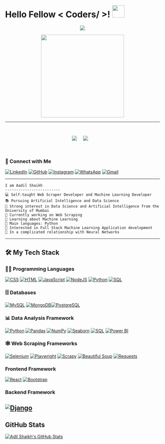 
<h1> Hello Fellow < Coders/ >! <img src = "https://raw.githubusercontent.com/MartinHeinz/MartinHeinz/master/wave.gif" width = 40px> </h1>
<p align='center'>
<img src="https://readme-typing-svg.herokuapp.com?color=%2336BCF7&size=25&center=true&vCenter=true&width=433&height=75&lines=I'm+Aadil+Shaikh;Artififial+Intelligence+Student;Cooking+Projects;">
</p>
<p align='center'>
<img src="https://media.giphy.com/media/QvpqTCiEcwtvx6wwJK/giphy.gif" width="270" height="270" frameBorder="0" class="giphy-embed" allowFullScreen></img></p>
<hr>
<br>
<p align='center'>
<img src="https://komarev.com/ghpvc/?username=adil6572">&nbsp;&nbsp;&nbsp;&nbsp;
<img src="https://img.shields.io/github/followers/adil6572?style=social">&nbsp;&nbsp;&nbsp;&nbsp;
<!-- <img src="https://visitor-badge.glitch.me/badge?page_id=chinmay29hub.visitor-badge"> -->
</p>
<br>


### 🤝 Connect with Me

[![LinkedIn](https://img.shields.io/badge/LinkedIn-0077B5?style=for-the-badge&logo=linkedin&logoColor=white)](https://www.linkedin.com/in/adil6572/) [![GitHub](https://img.shields.io/badge/GitHub-181717?style=for-the-badge&logo=github&logoColor=white)](https://github.com/adil6572) [![Instagram](https://img.shields.io/badge/Instagram-E4405F?style=for-the-badge&logo=instagram&logoColor=white)](https://www.instagram.com/adilshaikh9663/) [![WhatsApp](https://img.shields.io/badge/WhatsApp-25D366?style=for-the-badge&logo=whatsapp&logoColor=white)](tel:+917039253357) [![Gmail](https://img.shields.io/badge/Gmail-FF0000?style=for-the-badge&logo=gmail&logoColor=white)](mailto:aadilshaikh6572@gmail.com) 

---

```plaintext
I am Aadil Shaikh
-------------------------
💻 Self-taught Web Scraper Developer and Machine Learning Developer
📚 Pursuing Artificial Intelligence and Data Science
📝 Strong interest in Data Science and Artificial Intelligence from the University of Mumbai
🔭 Currently working on Web Scraping
🌱 Learning about Machine Learning
🌟 Main languages: Python
🚩 Interested in Full Stack Machine Learning Application development
💖 In a complicated relationship with Neural Networks
```

---

## 🛠️ My Tech Stack

### 👨‍💻 Programming Languages

[![CSS](https://img.shields.io/badge/CSS%20-%231572B6.svg?logo=css3&logoColor=white)](#) [![HTML](https://img.shields.io/badge/HTML%20-%23E34F26.svg?logo=html5&logoColor=white)](#) [![JavaScript](https://img.shields.io/badge/JavaScript%20-%23F7DF1E.svg?logo=javascript&logoColor=black)](#) [![NodeJS](https://img.shields.io/badge/Node.js%20-%2343853D.svg?logo=node.js&logoColor=white)](#) [![Python](https://img.shields.io/badge/Python%20-%2314354C.svg?logo=python&logoColor=white)](#) [![SQL](https://img.shields.io/badge/SQL%20-%23025E8C.svg?logo=amazon-dynamodb&logoColor=white)](#) 


### 🗄️ Databases

[![MySQL](https://img.shields.io/badge/MySQL-00000F?style=for-the-badge&logo=mysql&logoColor=white)](#) [![MongoDB](https://img.shields.io/badge/MongoDB-47A248?logo=mongodb&logoColor=white)](#)[![PostgreSQL](https://img.shields.io/badge/PostgreSQL-4169E1?logo=postgresql&logoColor=white)](#)

### 📊 Data Analysis Framework

[![Python](https://img.shields.io/badge/Python-3776AB?logo=python&logoColor=white)](#) [![Pandas](https://img.shields.io/badge/Pandas-150458?logo=pandas&logoColor=white)](#) [![NumPy](https://img.shields.io/badge/NumPy-013243?logo=numpy&logoColor=white)](#) [![Seaborn](https://img.shields.io/badge/Seaborn-008FBF?logo=python&logoColor=white)](#) [![SQL](https://img.shields.io/badge/SQL-003366?logo=sql&logoColor=white)](#) [![Power BI](https://img.shields.io/badge/Power%20BI-F2C811?logo=power-bi&logoColor=white)](#) 


### 🕸️ Web Scraping Frameworks 

[![Selenium](https://img.shields.io/badge/Selenium-43B02A?logo=selenium&logoColor=white)](#) [![Playwright](https://img.shields.io/badge/Playwright-5D00D4?logo=playwright&logoColor=white)](#) [![Scrapy](https://img.shields.io/badge/Scrapy-25A8E0?logo=scrapy&logoColor=white)](#) [![Beautiful Soup](https://img.shields.io/badge/Beautiful%20Soup-59666C?logo=beautiful-soup&logoColor=white)](#) [![Requests](https://img.shields.io/badge/Requests-006AFF?logo=python&logoColor=white)](#) 


### Frontend Framework

[![React](https://img.shields.io/badge/React-20232A?style=for-the-badge&logo=react&logoColor=61DAFB)](#) [![Bootstrap](https://img.shields.io/badge/Bootstrap-563D7C?style=for-the-badge&logo=bootstrap&logoColor=white)](#) 

### Backend Framework

  [![Django](https://img.shields.io/badge/Django-092E20?style=for-the-badge&logo=django&logoColor=white)](#) 
---





## GitHub Stats

[![Adil Shaikh's GitHub Stats](https://github-readme-stats.vercel.app/api?username=adil6572&show_icons=true&theme=dark)](https://github.com/adil6572)


